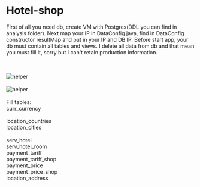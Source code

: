 # Hotel-shop
First of all you need db, create VM with Postgres(DDL you can find in analysis folder). Next map your IP in DataConfig.java, find in DataConfig constructor resultMap and put in your IP and DB IP. Before start app, your db must contain all tables and views. I delete all data from db and that mean you must fill it, sorry but i can't retain production information. 

<br/><br/>![helper](https://github.com/gleb619/hotel_shop/raw/master/hero.jpg)
<br/><br/>![helper](https://github.com/gleb619/hotel_shop/raw/master/hero2.jpg)
<br/><br/>
Fill tables:<br/>
  curr_currency<br/>
  <br/>
  location_countries<br/>
  location_cities<br/>
  <br/>
  serv_hotel<br/>
  serv_hotel_room<br/>
  payment_tariff<br/>
  payment_tariff_shop<br/>
  payment_price<br/>
  payment_price_shop<br/>
  location_address<br/>
  
  
